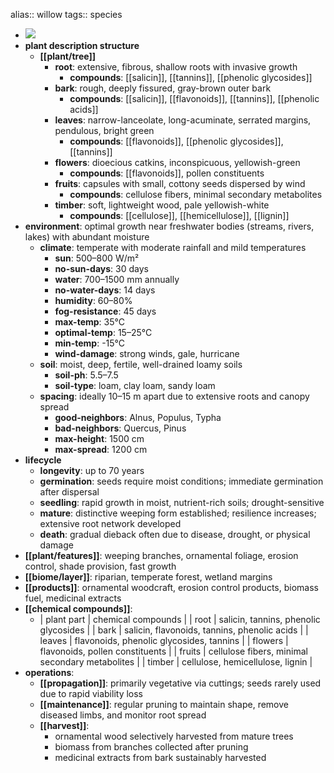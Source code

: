 alias:: willow
tags:: species

- ![](https://jade-gentle-pony-196.mypinata.cloud/ipfs/bafybeic7vt6obmnp2irkmngdcbok65d73jgt6u5u35i6yieaws7vzl5duq)
- **plant description structure**
	- **[[plant/tree]]**
		- **root**: extensive, fibrous, shallow roots with invasive growth
			- **compounds**: [[salicin]], [[tannins]], [[phenolic glycosides]]
		- **bark**: rough, deeply fissured, gray-brown outer bark
			- **compounds**: [[salicin]], [[flavonoids]], [[tannins]], [[phenolic acids]]
		- **leaves**: narrow-lanceolate, long-acuminate, serrated margins, pendulous, bright green
			- **compounds**: [[flavonoids]], [[phenolic glycosides]], [[tannins]]
		- **flowers**: dioecious catkins, inconspicuous, yellowish-green
			- **compounds**: [[flavonoids]], pollen constituents
		- **fruits**: capsules with small, cottony seeds dispersed by wind
			- **compounds**: cellulose fibers, minimal secondary metabolites
		- **timber**: soft, lightweight wood, pale yellowish-white
			- **compounds**: [[cellulose]], [[hemicellulose]], [[lignin]]
- **environment**: optimal growth near freshwater bodies (streams, rivers, lakes) with abundant moisture
	- **climate**: temperate with moderate rainfall and mild temperatures
		- **sun**: 500–800 W/m²
		- **no-sun-days**: 30 days
		- **water**: 700–1500 mm annually
		- **no-water-days**: 14 days
		- **humidity**: 60–80%
		- **fog-resistance**: 45 days
		- **max-temp**: 35°C
		- **optimal-temp**: 15–25°C
		- **min-temp**: -15°C
		- **wind-damage**: strong winds, gale, hurricane
	- **soil**: moist, deep, fertile, well-drained loamy soils
		- **soil-ph**: 5.5–7.5
		- **soil-type**: loam, clay loam, sandy loam
	- **spacing**: ideally 10–15 m apart due to extensive roots and canopy spread
		- **good-neighbors**: Alnus, Populus, Typha
		- **bad-neighbors**: Quercus, Pinus
		- **max-height**: 1500 cm
		- **max-spread**: 1200 cm
- **lifecycle**
	- **longevity**: up to 70 years
	- **germination**: seeds require moist conditions; immediate germination after dispersal
	- **seedling**: rapid growth in moist, nutrient-rich soils; drought-sensitive
	- **mature**: distinctive weeping form established; resilience increases; extensive root network developed
	- **death**: gradual dieback often due to disease, drought, or physical damage
- **[[plant/features]]**: weeping branches, ornamental foliage, erosion control, shade provision, fast growth
- **[[biome/layer]]**: riparian, temperate forest, wetland margins
- **[[products]]**: ornamental woodcraft, erosion control products, biomass fuel, medicinal extracts
- **[[chemical compounds]]**:
	- | plant part | chemical compounds |
	  | root | salicin, tannins, phenolic glycosides |
	  | bark | salicin, flavonoids, tannins, phenolic acids |
	  | leaves | flavonoids, phenolic glycosides, tannins |
	  | flowers | flavonoids, pollen constituents |
	  | fruits | cellulose fibers, minimal secondary metabolites |
	  | timber | cellulose, hemicellulose, lignin |
- **operations**:
	- **[[propagation]]**: primarily vegetative via cuttings; seeds rarely used due to rapid viability loss
	- **[[maintenance]]**: regular pruning to maintain shape, remove diseased limbs, and monitor root spread
	- **[[harvest]]**:
		- ornamental wood selectively harvested from mature trees
		- biomass from branches collected after pruning
		- medicinal extracts from bark sustainably harvested
